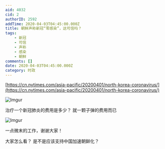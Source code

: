 ```yaml
---
aid: 4032
cid: 2
authorID: 2592
addTime: 2020-04-03T04:45:00.000Z
title: 朝鲜声称新冠“零感染”，这可信吗？
tags:
    - 新冠
    - 可信
    - 声称
    - 感染
    - 朝鲜
comments: []
date: 2020-04-03T04:45:00.000Z
category: 时政
---
```


[https://cn.nytimes.com/asia-pacific/20200401/north-korea-coronavirus/](https://cn.nytimes.com/asia-pacific/20200401/north-korea-coronavirus/)

![Imgur](https://i.imgur.com/atnEqdD.jpg)

治疗一个新冠肺炎的费用是多少？ 就一颗子弹的费用而已

![Imgur](https://i.imgur.com/xXkytkF.jpg)

一点微末的工作，谢谢大家！

大家怎么看？ 是不是应该支持中国加速朝鲜化？

